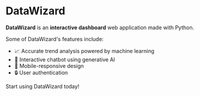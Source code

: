 # DataWizard

**DataWizard** is an **interactive dashboard** web application made with Python.

Some of DataWizard's features include:

- :chart_with_upwards_trend: Accurate trend analysis powered by machine learning
- :robot: Interactive chatbot using generative AI
- :iphone: Mobile-responsive design
- :lock: User authentication

Start using DataWizard today!
